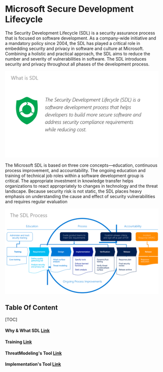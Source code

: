 # Microsoft Secure Development Lifecycle

The Security Development Lifecycle (SDL) is a security assurance process that is focused on software development. As a company-wide initiative and a mandatory policy since 2004, the SDL has played a critical role in embedding security and privacy in software and culture at Microsoft. Combining a holistic and practical approach, the SDL aims to reduce the number and severity of vulnerabilities in software. The SDL introduces security and privacy throughout all phases of the development process. 

![image-20200424151214101](Images/image-20200424151214101.png)

The Microsoft SDL is based on three core concepts—education, continuous process improvement, and accountability. The ongoing education and training of technical job roles within a software development group is critical. The appropriate investment in knowledge transfer helps organizations to react appropriately to changes in technology and the threat landscape. Because security risk is not static, the SDL places heavy emphasis on understanding the cause and effect of security vulnerabilities and requires regular evaluation 

![image-20200424151322560](Images/image-20200424151322560.png)

## Table Of Content

[TOC]

####  Why & What SDL  [Link](SDLBasic\SDL.md) 

#### Training [Link]()


#### ThreatModeling's Tool [Link](ThreatModeling\Tools.md) 

#### Implementation's Tool  [Link](ToolBox\Toolbox.md)  

 









